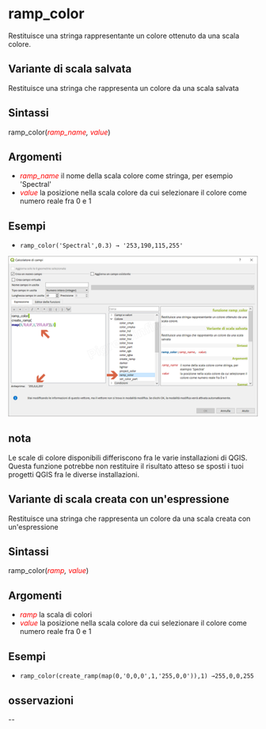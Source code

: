 # ramp_color

Restituisce una stringa rappresentante un colore ottenuto da una scala colore.

## Variante di scala salvata

Restituisce una stringa che rappresenta un colore da una scala salvata

## Sintassi

ramp_color(_<span style="color:red;">ramp_name</span>, <span style="color:red;">value</span>_)

## Argomenti

* _<span style="color:red;">ramp_name</span>_ il nome della scala colore come stringa, per esempio 'Spectral'
* _<span style="color:red;">value</span>_ la posizione nella scala colore da cui selezionare il colore come numero reale fra 0 e 1

## Esempi

* `ramp_color('Spectral',0.3) → '253,190,115,255'`

![](/img/colore/ramp_color/ramp_color1.png)

## nota

Le scale di colore disponibili differiscono fra le varie installazioni di QGIS. Questa funzione potrebbe non restituire il risultato atteso se sposti i tuoi progetti QGIS fra le diverse installazioni.

## Variante di scala creata con un'espressione

Restituisce una stringa che rappresenta un colore da una scala creata con un'espressione

## Sintassi

ramp_color(_<span style="color:red;">ramp</span>, <span style="color:red;">value</span>_)

## Argomenti

* _<span style="color:red;">ramp</span>_ la scala di colori
* _<span style="color:red;">value</span>_ la posizione nella scala colore da cui selezionare il colore come numero reale fra 0 e 1

## Esempi

* `ramp_color(create_ramp(map(0,'0,0,0',1,'255,0,0')),1) →255,0,0,255`

## osservazioni

--
